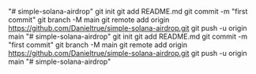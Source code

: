 "# simple-solana-airdrop"  git init git add README.md git commit -m "first commit" git branch -M main git remote add origin https://github.com/Danieltrue/simple-solana-airdrop.git git push -u origin main
"# simple-solana-airdrop"  git init git add README.md git commit -m "first commit" git branch -M main git remote add origin https://github.com/Danieltrue/simple-solana-airdrop.git git push -u origin main
"# simple-solana-airdrop" 
